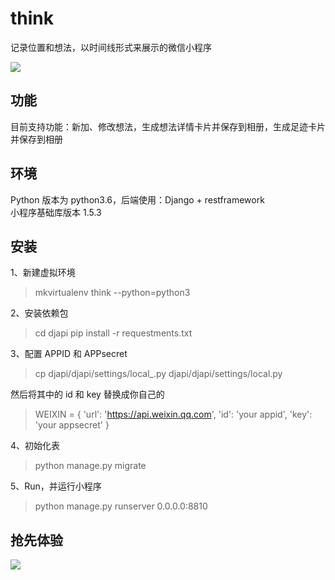 # think
记录位置和想法，以时间线形式来展示的微信小程序

![](http://ohl540wt2.bkt.clouddn.com/2017-11-20.gif)

## 功能
目前支持功能：新加、修改想法，生成想法详情卡片并保存到相册，生成足迹卡片并保存到相册

## 环境
Python 版本为 python3.6，后端使用：Django + restframework <br>
小程序基础库版本 1.5.3

## 安装
1、新建虚拟环境
>mkvirtualenv think --python=python3

2、安装依赖包
>cd djapi
>pip install -r requestments.txt

3、配置 APPID 和 APPsecret
>cp djapi/djapi/settings/local_.py djapi/djapi/settings/local.py

然后将其中的 id 和 key 替换成你自己的

>WEIXIN = {
>    'url': 'https://api.weixin.qq.com',
>    'id': 'your appid',
>    'key': 'your appsecret'
>}

4、初始化表
>python manage.py migrate

5、Run，并运行小程序
>python manage.py runserver 0.0.0.0:8810

## 抢先体验
![](http://ohl540wt2.bkt.clouddn.com/think.jpg)